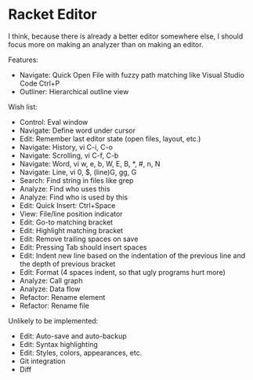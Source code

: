 # Racket Editor

I think, because there is already a better editor somewhere else,
I should focus more on making an analyzer than on making an editor.

Features:

- Navigate: Quick Open File with fuzzy path matching like Visual Studio Code Ctrl+P
- Outliner: Hierarchical outline view

Wish list:

- Control: Eval window
- Navigate: Define word under cursor
- Edit: Remember last editor state (open files, layout, etc.)
- Navigate: History, vi C-i, C-o
- Navigate: Scrolling, vi C-f, C-b
- Navigate: Word, vi w, e, b, W, E, B, *, #, n, N
- Navigate: Line, vi 0, $, (line)G, gg, G
- Search: Find string in files like grep
- Analyze: Find who uses this
- Analyze: Find who is used by this
- Edit: Quick Insert: Ctrl+Space
- View: File/line position indicator
- Edit: Go-to matching bracket
- Edit: Highlight matching bracket
- Edit: Remove trailing spaces on save
- Edit: Pressing Tab should insert spaces
- Edit: Indent new line based on the indentation of the previous line and the depth of previous bracket
- Edit: Format (4 spaces indent, so that ugly programs hurt more)
- Analyze: Call graph
- Analyze: Data flow
- Refactor: Rename element
- Refactor: Rename file

Unlikely to be implemented:

- Edit: Auto-save and auto-backup
- Edit: Syntax highlighting
- Edit: Styles, colors, appearances, etc.
- Git integration
- Diff
